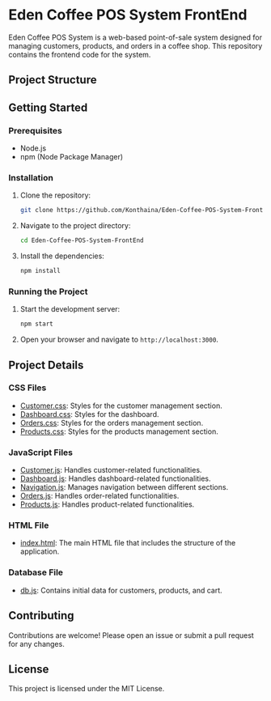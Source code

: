 # Eden Coffee POS System FrontEnd

Eden Coffee POS System is a web-based point-of-sale system designed for managing customers, products, and orders in a coffee shop. This repository contains the frontend code for the system.

## Project Structure

## Getting Started

### Prerequisites

- Node.js
- npm (Node Package Manager)

### Installation

1. Clone the repository:
    ```sh
    git clone https://github.com/Konthaina/Eden-Coffee-POS-System-FrontEnd.git
    ```
2. Navigate to the project directory:
    ```sh
    cd Eden-Coffee-POS-System-FrontEnd
    ```
3. Install the dependencies:
    ```sh
    npm install
    ```

### Running the Project

1. Start the development server:
    ```sh
    npm start
    ```
2. Open your browser and navigate to `http://localhost:3000`.

## Project Details

### CSS Files

- [Customer.css](http://_vscodecontentref_/12): Styles for the customer management section.
- [Dashboard.css](http://_vscodecontentref_/13): Styles for the dashboard.
- [Orders.css](http://_vscodecontentref_/14): Styles for the orders management section.
- [Products.css](http://_vscodecontentref_/15): Styles for the products management section.

### JavaScript Files

- [Customer.js](http://_vscodecontentref_/16): Handles customer-related functionalities.
- [Dashboard.js](http://_vscodecontentref_/17): Handles dashboard-related functionalities.
- [Navigation.js](http://_vscodecontentref_/18): Manages navigation between different sections.
- [Orders.js](http://_vscodecontentref_/19): Handles order-related functionalities.
- [Products.js](http://_vscodecontentref_/20): Handles product-related functionalities.

### HTML File

- [index.html](http://_vscodecontentref_/21): The main HTML file that includes the structure of the application.

### Database File

- [db.js](http://_vscodecontentref_/22): Contains initial data for customers, products, and cart.

## Contributing

Contributions are welcome! Please open an issue or submit a pull request for any changes.

## License

This project is licensed under the MIT License.
